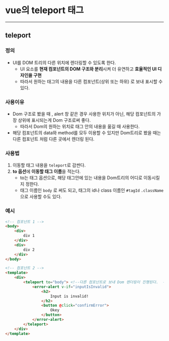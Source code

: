 #  vue의 teleport 태그 

---

>

## teleport

### 정의

- UI를 DOM 트리의 다른 위치에 렌더링할 수 있도록 한다. 
  - UI 요소를 **현재 컴포넌트의 DOM 구조와 분리**시켜 더 유연하고 **효율적인 UI 디자인을 구현**
  - 따라서 원하는 태그의 내용을 다른 컴포넌트(상위 또는 하위) 로 보내 표시할 수있다. 

### 사용이유

- Dom 구조로 봤을 때 , alert 창 같은 경우 사용한 위치가 아닌, 해당 컴포넌트의 가장 상위에 표시되는게 Dom 구조로써 좋다. 
  - 따라서 Dom의 원하는 위치로 태그 안의 내용을 옮길 때 사용한다. 
- 해당 컴포넌트의 data와 method를 모두 이용할 수 있지만 Dom트리로 봤을 때는 다른 컴포넌트 처럼 다른 곳에서 렌더링 된다. 

### 사용법

1. 이동할 태그 내용을 `teleport`로 감싼다. 
2. **to 옵션**에 **이동할 태그 이름**을 적는다. 
   - to는 태그 옵션으로, 해당 태그안에 있는 내용을 Dom트리의 어디로 이동시킬지 정한다. 
   - 태그 이름인 `body` 로 써도 되고, 태그의 id나 class 이름인 `#tagId` `.className` 으로 사용할 수도 있다. 

### 예시

```html
<!-- 컴포넌트 1 -->
<body>
    <div>
        div 1 
    </div>
    <div>
        div 2
    </div>
</body>

<!-- 컴포넌트 2 -->
<template>
	<div>
        <teleport to="body"> <!--다른 컴포넌트로 보내 Dom 렌더링이 진행된다.  -->
            <error-alert v-if="inputIsInvalid">
                <h2>
                    Input is invalid!
                </h2>
                <button @click="confirmError">
                    Okey
                </button>
            </error-alert>
        </teleport>
	</div>
</template>

```

